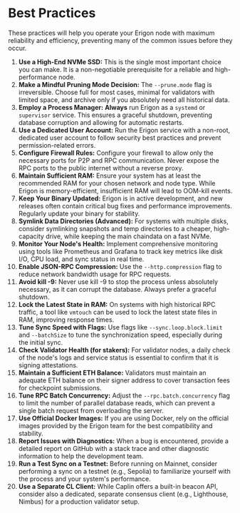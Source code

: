 # Best Practices

These practices will help you operate your Erigon node with maximum reliability and efficiency, preventing many of the common issues before they occur.

1. **Use a High-End NVMe SSD:** This is the single most important choice you can make. It is a non-negotiable prerequisite for a reliable and high-performance node.  
2. **Make a Mindful Pruning Mode Decision:** The `--prune.mode` flag is irreversible. Choose full for most cases, minimal for validators with limited space, and archive only if you absolutely need all historical data.  
3. **Employ a Process Manager:** **Always** run Erigon as a `systemd` or `supervisor` service. This ensures a graceful shutdown, preventing database corruption and allowing for automatic restarts.  
4. **Use a Dedicated User Account:** Run the Erigon service with a non-root, dedicated user account to follow security best practices and prevent permission-related errors.  
5. **Configure Firewall Rules:** Configure your firewall to allow only the necessary ports for P2P and RPC communication. Never expose the RPC ports to the public internet without a reverse proxy.  
6. **Maintain Sufficient RAM:** Ensure your system has at least the recommended RAM for your chosen network and node type. While Erigon is memory-efficient, insufficient RAM will lead to OOM-kill events.  
7. **Keep Your Binary Updated:** Erigon is in active development, and new releases often contain critical bug fixes and performance improvements. Regularly update your binary for stability.  
8. **Symlink Data Directories (Advanced):** For systems with multiple disks, consider symlinking snapshots and temp directories to a cheaper, high-capacity drive, while keeping the main chaindata on a fast NVMe.  
9. **Monitor Your Node's Health:** Implement comprehensive monitoring using tools like Prometheus and Grafana to track key metrics like disk I/O, CPU load, and sync status in real time.  
10. **Enable JSON-RPC Compression:** Use the `--http.compression` flag to reduce network bandwidth usage for RPC requests.  
11. **Avoid kill \-9:** Never use kill \-9 to stop the process unless absolutely necessary, as it can corrupt the database. Always prefer a graceful shutdown.  
12. **Lock the Latest State in RAM:** On systems with high historical RPC traffic, a tool like `vmtouch` can be used to lock the latest state files in RAM, improving response times.  
13. **Tune Sync Speed with Flags:** Use flags like `--sync.loop.block.limit` and `--batchSize` to tune the synchronization speed, especially during the initial sync.  
14. **Check Validator Health (for stakers):** For validator nodes, a daily check of the node's logs and service status is essential to confirm that it is signing attestations.  
15. **Maintain a Sufficient ETH Balance:** Validators must maintain an adequate ETH balance on their signer address to cover transaction fees for checkpoint submissions.  
16. **Tune RPC Batch Concurrency:** Adjust the `--rpc.batch.concurrency` flag to limit the number of parallel database reads, which can prevent a single batch request from overloading the server.  
17. **Use Official Docker Images:** If you are using Docker, rely on the official images provided by the Erigon team for the best compatibility and stability.  
18. **Report Issues with Diagnostics:** When a bug is encountered, provide a detailed report on GitHub with a stack trace and other diagnostic information to help the development team.  
19. **Run a Test Sync on a Testnet:** Before running on Mainnet, consider performing a sync on a testnet (e.g., Sepolia) to familiarize yourself with the process and your system's performance.  
20. **Use a Separate CL Client:** While Caplin offers a built-in beacon API, consider also a dedicated, separate consensus client (e.g., Lighthouse, Nimbus) for a production validator setup.
